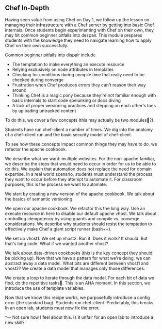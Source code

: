 ## Chef In-Depth

Having seen value from using Chef on Day 1, we follow up the lesson on managing their infrastructure with a Chef server by getting into basic Chef internals.  Once students begin experimenting with Chef on their own, they may hit common beginner pitfalls into despair.  This module prepares students with the knowledge they need to navigate learning how to apply Chef on their own successfully.

Common beginner pitfalls into dispair include

* The temptation to make everything an execute resource
* Relying exclusively on node attributes in templates
* Checking for conditions during compile time that really need to be checked during converge
* Frustration when Chef produces errors they can't reason their way around
* Thinking Chef is a magic pony because they're not familiar enough with basic internals to start code spelunking or docs diving
* A lack of proper versioning practices and stepping on each other's toes by uploading untracked content

To do this, we cover a few concepts (this may actually be two modules?).

Students have run chef-client a number of times.  We dig into the anatomy of a chef-client run and the basic security model of chef-client.

To see how these concepts impact common things they may have to do, we refactor the apache cookbook.

We describe what we want: multiple websites.  For the non-apache familiar, we describe the steps that would need to occur in order for us to be able to do this.  We explain that automation does not replace the need for domain expertise.  In a real world scenario, students must understand the process they want to occur before they attempt to automate it.  For classroom purposes, this is the process we want to automate.

We start by creating a new version of the apache cookbook.  We talk about the basics of semantic versioning.

We open our apache cookbook.  We refactor this the long way.  Use an execute resource in here to disable our default apache vhost.  We talk about controlling idempotency by using guards and compile vs. converge considerations.  We describe why students should resist the temptation to effectively make Chef a giant script runner (bash++).

We set up vhost1.  We set up vhost2.  Run it.  Does it work?  It should.  But that's long code.  What if we wanted another vhost?

We talk about data-driven cookbooks (this is the key concept they should be picking up).  Now that we have a pattern for what we're doing, we can abstract away a data model.  What bits are different between vhost1 and vhost2?  We create a data model that manages only those differences.

We create a loop to iterate through the data model.  For each bit of data we find, do the repetitive tasks.  This is an AHA moment.  In this section, we introduce the use of template variables.

Now that we know this recipe works, we purposefully introduce a config error (the standard bug).  Students run chef-client.  Predictably, this breaks.  In an open lab, students must now fix the error.

^-- Not sure how I feel about this.  Is it unfair for an open lab to introduce a new skill? 